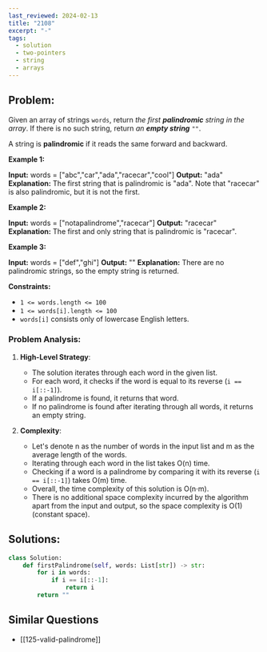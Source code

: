 ```yaml
---
last_reviewed: 2024-02-13
title: "2108"
excerpt: "-"
tags:
  - solution
  - two-pointers
  - string
  - arrays
---
```

## Problem:
Given an array of strings `words`, return _the first **palindromic** string in the array_. If there is no such string, return _an **empty string**_ `""`.

A string is **palindromic** if it reads the same forward and backward.

**Example 1:**

**Input:** words = ["abc","car","ada","racecar","cool"]
**Output:** "ada"
**Explanation:** The first string that is palindromic is "ada".
Note that "racecar" is also palindromic, but it is not the first.

**Example 2:**

**Input:** words = ["notapalindrome","racecar"]
**Output:** "racecar"
**Explanation:** The first and only string that is palindromic is "racecar".

**Example 3:**

**Input:** words = ["def","ghi"]
**Output:** ""
**Explanation:** There are no palindromic strings, so the empty string is returned.

**Constraints:**

- `1 <= words.length <= 100`
- `1 <= words[i].length <= 100`
- `words[i]` consists only of lowercase English letters.

### Problem Analysis:
1. **High-Level Strategy**:
    
    - The solution iterates through each word in the given list.
    - For each word, it checks if the word is equal to its reverse (`i == i[::-1]`).
    - If a palindrome is found, it returns that word.
    - If no palindrome is found after iterating through all words, it returns an empty string.
2. **Complexity**:
    
    - Let's denote n as the number of words in the input list and m as the average length of the words.
    - Iterating through each word in the list takes O(n) time.
    - Checking if a word is a palindrome by comparing it with its reverse (`i == i[::-1]`) takes O(m) time.
    - Overall, the time complexity of this solution is O(n⋅m).
    - There is no additional space complexity incurred by the algorithm apart from the input and output, so the space complexity is O(1) (constant space).

## Solutions:

```python
class Solution:
    def firstPalindrome(self, words: List[str]) -> str:
        for i in words:
            if i == i[::-1]:
                return i
        return ""
```

## Similar Questions
- [[125-valid-palindrome]]